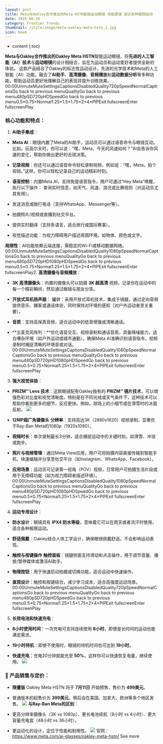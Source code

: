```yaml
---
layout: post
title: Meta与Oakley合作推出的Meta HSTN智能运动眼镜 续航更强 适合各种极限运动
date: 2025-06-26
category: Frontier Trends
thumbnail: /style/image/meta-oakley-meta-hstn_1.jpg
icon: book
---
```

* content
{:toc}

**Meta与Oakley合作推出的Oakley Meta HSTN**智能运动眼镜，将**先进的人工智能（AI）技术**与**运动眼镜**的设计相结合，旨在为运动员和运动爱好者提供全新的体验。
这款产品结合了Oakley的标志性运动设计、先进的光学技术和Meta的人工智能（AI）功能，融合了**AI助手**、**高清摄像**、**音频播放**和**运动数据分析**等多种功能，帮助运动员更好地理解自己的表现并提升训练效果。
00:00UnmuteMuteSettingsCaptionsDisabledQuality720pSpeedNormalCaptionsGo back to previous menuQualityGo back to previous menu480pSD720pHDSpeedGo back to previous menu0.5×0.75×Normal1.25×1.5×1.75×2×4×PIPExit fullscreenEnter fullscreenPlay
### **核心功能和特点**：
1. **AI助手集成**：

- **Meta AI**：眼镜内置了Meta的AI助手，运动员可以通过语音命令与眼镜互动。比如，玩高尔夫时，你可以说：“嘿，Meta，今天的风速如何？”AI会告诉你风速的变化，帮助你做出更好的击球决策。

- **记录视频**：你还可以通过语音命令轻松录制视频，例如说：“嘿，Meta，拍个视频。”这样，你可以轻松记录自己的运动精彩时刻。

- **语音控制**：内置Meta AI，支持免提语音指令，用户可通过“Hey Meta”唤醒，执行以下操作：
查询实时信息，如天气、风速、浪况或比赛规则（对运动员尤其有用）。

- 发送消息或拨打电话（支持WhatsApp、Messenger等）。

- 拍摄照片/视频或直播到社交平台。

- 提供实时翻译（支持多语言，适合旅行或国际赛事）。

- 视觉描述功能：为视力障碍用户描述周围环境，如物体、颜色或文字。

**局限性**：AI功能依赖云端连接，需稳定的Wi-Fi或移动数据网络。
00:00UnmuteMuteSettingsCaptionsDisabledQuality1080pSpeedNormalCaptionsGo back to previous menuQualityGo back to previous menu480pSD720pHD1080pHDSpeedGo back to previous menu0.5×0.75×Normal1.25×1.5×1.75×2×4×PIPExit fullscreenEnter fullscreenPlay2. **高清摄像与音频播放**：

- **3K 高清摄像头**：内置的摄像头可以拍摄 **3K 超高清** 视频，记录你在运动中的每一个精彩瞬间，然后通过眼镜与朋友分享。

- **开放式耳机扬声器**：
**设计**：采用开放式耳机技术，集成于镜腿，通过定向音频提供音乐、播客或通话体验，同时保持对环境的感知（对户外运动者至关重要）。

- **音质**：支持高保真音频，适合运动中的低音增强或清晰通话。

- **五麦克风阵列：**优化语音交互、视频录制和通话音质，具备降噪能力，适合嘈杂环境（如户外运动或城市通勤）。确保Meta AI准确识别语音指令，视频录制时捕捉清晰的环境音或对话。
00:00UnmuteMuteSettingsCaptionsDisabledQuality1080pSpeedNormalCaptionsGo back to previous menuQualityGo back to previous menu480pSD720pHD1080pHDSpeedGo back to previous menu0.5×0.75×Normal1.25×1.5×1.75×2×4×PIPExit fullscreenEnter fullscreenPlay
3. **强大视觉体验**：

- **PRIZM™ Lens 技术**：这款眼镜配有Oakley独有的 **PRIZM™ 镜片技术**，可以增强色彩对比度和视觉清晰度。特别是在不同光线或天气条件下，这种技术可以帮助你看到更多的细节，反应更快。例如，球场上的小细节或在滑雪时的冰面反射。
![](https://assets-v2.circle.so/kh9r8ueqbloocw6gyqcxaij32nw9)
- **12MP超广角摄像头**
**分辨率**：支持高达3K（2880x1620）视频录制，显著优于Ray-Ban Meta的1080p（1920x1080）。

- **视频时长**：单次录制最长3分钟，适合捕捉运动中的关键时刻，如滑雪、冲浪或跑步。

- **照片与视频管理**：通过Meta View应用，用户可将拍摄内容直接传输到智能手机，快速编辑并分享至社交平台（如Instagram、WhatsApp、Facebook）。

- **应用场景**：运动员可记录第一视角（POV）视频，日常用户可拍摄生活片段或用于无障碍功能（如为视力障碍者描述环境）。
00:00UnmuteMuteSettingsCaptionsDisabledQuality1080pSpeedNormalCaptionsGo back to previous menuQualityGo back to previous menu480pSD720pHD1080pHDSpeedGo back to previous menu0.5×0.75×Normal1.25×1.5×1.75×2×4×PIPExit fullscreenEnter fullscreenPlay
4. **运动专用设计**：

- **防水设计**：眼镜具有 **IPX4 防水等级**，意味着它可以在雨天或者流汗时使用，适合各种极限运动。

- **舒适佩戴**：Oakley结合人体工学设计，确保眼镜佩戴舒适，不会影响运动表现。

- **触控与按键操作**
**触控面板**：镜腿侧面支持滑动和点击操作，用于调节音量、播放/暂停媒体或激活AI助手。

- **物理按钮**：用于快速启动拍摄或切换功能，适合运动中快速操作。

- **直观设计**：触控和按键结合，减少学习成本，适合高强度运动场景。
00:00UnmuteMuteSettingsCaptionsDisabledQuality720pSpeedNormalCaptionsGo back to previous menuQualityGo back to previous menu480pSD720pHDSpeedGo back to previous menu0.5×0.75×Normal1.25×1.5×1.75×2×4×PIPExit fullscreenEnter fullscreenPlay
5. **长效电池和快速充电**：

- **8小时使用时间**：一次充电可支持连续使用 **8小时**，即便是长时间的运动也能满足需求。

- **19小时待机**：即使不使用时，眼镜的待机时间也可达到 **19小时**。

- **快速充电**：充电20分钟就能充至 **50%**，这样你可以快速恢复电量，继续使用。
![](https://assets-v2.circle.so/cbth9m9igksjexm52zp68555ml98)

### 🛒 **产品销售与定价**：

- **限量版** Oakley Meta HSTN 将于 **7月11日** 开始预售，售价为 **499美元**。

- 普通版本的起售价为 **399美元**，稍后会在美国、加拿大、欧洲等多个地区发售。
![](https://assets-v2.circle.so/284jjjzhzwpssrifjbe4qvov2z1h)
**与Ray-Ban Meta的区别**：

- 更高分辨率摄像头（3K vs 1080p）、更长电池续航（8小时 vs 4小时）、更大容量充电盒（48小时 vs 36小时）。

- 更运动化的设计，定位于性能和耐用性。
![](https://assets-v2.circle.so/r0needq8cxji3bgenfp9aq8zq2m4)
官网：https://www.meta.com/ai-glasses/oakley-meta-hstn/
See more